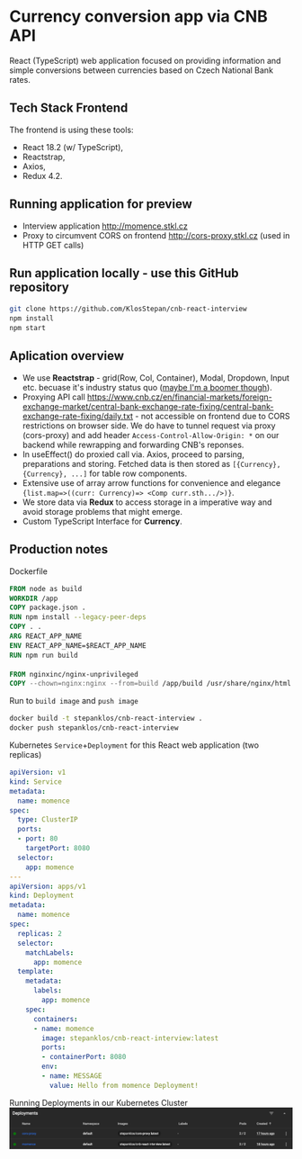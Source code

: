 # Currency conversion app via CNB API

React (TypeScript) web application focused on providing information and simple conversions between currencies based on Czech National Bank rates. 

## Tech Stack Frontend
The frontend is using these tools:
- React 18.2 (w/ TypeScript),
- Reactstrap,
- Axios,
- Redux 4.2.

## Running application for preview
- Interview application http://momence.stkl.cz
- Proxy to circumvent CORS on frontend http://cors-proxy.stkl.cz (used in HTTP GET calls)

## Run application locally - use this GitHub repository
```bash
git clone https://github.com/KlosStepan/cnb-react-interview
npm install
npm start
```

## Aplication overview
- We use **Reactstrap**  - grid(Row, Col, Container), Modal, Dropdown, Input etc. becuase it's industry status quo ([maybe I'm a boomer though](https://mui.com)).
- Proxying API call https://www.cnb.cz/en/financial-markets/foreign-exchange-market/central-bank-exchange-rate-fixing/central-bank-exchange-rate-fixing/daily.txt - not accessible on frontend due to CORS restrictions on browser side. We do have to tunnel request via proxy (cors-proxy) and add header `Access-Control-Allow-Origin: *` on our backend while rewrapping and forwarding CNB's reponses.
- In useEffect() do proxied call via. Axios, proceed to parsing, preparations and storing. Fetched data is then stored as `[{Currency}, {Currency}, ...]` for table row components.
- Extensive use of array arrow functions for convenience and elegance `{list.map=>((curr: Currency)=> <Comp curr.sth.../>)}`.
- We store data via **Redux** to access storage in a imperative way and avoid storage problems that might emerge. 
- Custom TypeScript Interface for **Currency**.

## Production notes
Dockerfile
```Dockerfile
FROM node as build
WORKDIR /app
COPY package.json .
RUN npm install --legacy-peer-deps
COPY . .
ARG REACT_APP_NAME
ENV REACT_APP_NAME=$REACT_APP_NAME
RUN npm run build

FROM nginxinc/nginx-unprivileged
COPY --chown=nginx:nginx --from=build /app/build /usr/share/nginx/html
```
Run to `build image` and `push image`
```zsh
docker build -t stepanklos/cnb-react-interview .
docker push stepanklos/cnb-react-interview
```
Kubernetes `Service`+`Deployment` for this React web application (two replicas)
```yaml
apiVersion: v1
kind: Service
metadata:
  name: momence
spec:
  type: ClusterIP
  ports:
  - port: 80
    targetPort: 8080
  selector:
    app: momence
---
apiVersion: apps/v1
kind: Deployment
metadata:
  name: momence
spec:
  replicas: 2
  selector:
    matchLabels:
      app: momence
  template:
    metadata:
      labels:
        app: momence
    spec:
      containers:
      - name: momence
        image: stepanklos/cnb-react-interview:latest
        ports:
        - containerPort: 8080
        env:
        - name: MESSAGE
          value: Hello from momence Deployment!
```
Running Deployments in our Kubernetes Cluster
![DOKS Cluster design](screen-running-deployments.png "doks-cluster-design")